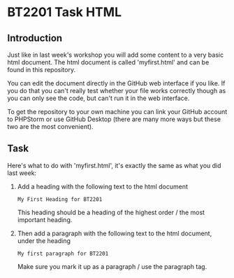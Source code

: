 # BT2201 Task HTML

## Introduction

Just like in last week's workshop you will add some content to a very basic html document. The html document is called 'myfirst.html' and can be found in this repository. 

You can edit the document directly in the GitHub web interface if you like. If you do that you can't really test whether your file works correctly though as you can only see the code, but can't run it in the web interface. 

To get the repository to your own machine you can link your GitHub account to PHPStorm or use GitHub Desktop (there are many more ways but these two are the most convenient).

## Task

Here's what to do with 'myfirst.html', it's exactly the same as what you did last week:

1. Add a heading with the following text to the html document 

   `My First Heading for BT2201`

   This heading should be a heading of the highest order / the most important heading.

2. Then add a paragraph with the following text to the html document, under the heading

   `My first paragraph for BT2201`

   Make sure you mark it up as a paragraph / use the paragraph tag.

